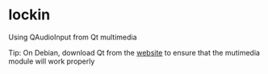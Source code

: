 # lockin

Using QAudioInput from Qt multimedia


Tip: On Debian, download Qt from the [website](https://www.qt.io/download-open-source/) to ensure that the mutimedia module will work properly

